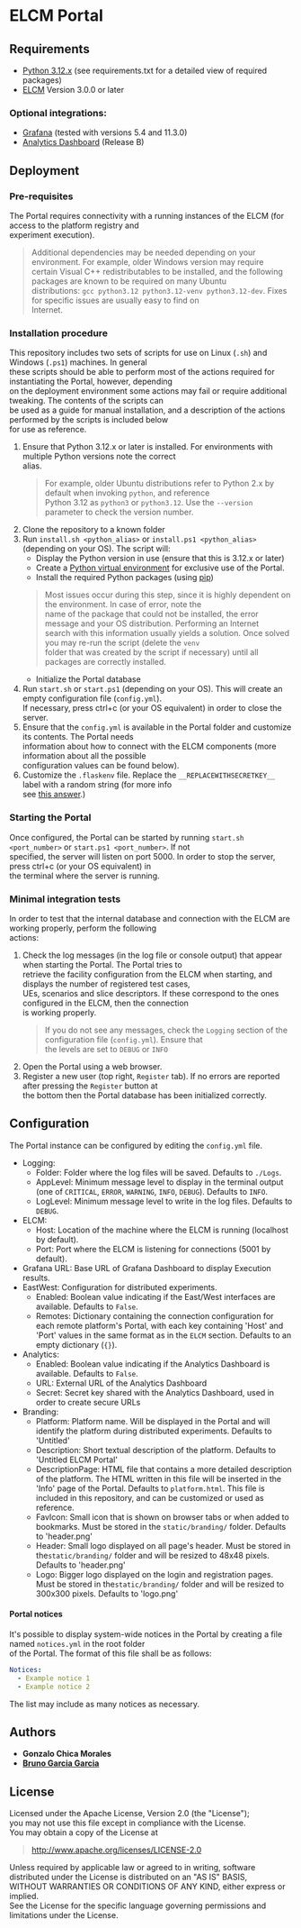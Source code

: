 # ELCM Portal

## Requirements

 - [Python 3.12.x](https://www.python.org) (see requirements.txt for a detailed view of required packages)
 - [ELCM](https://gitlab.com/morse-uma/elcm) Version 3.0.0 or later

### Optional integrations:

 - [Grafana](https://grafana.com/) (tested with versions 5.4 and 11.3.0)
 - [Analytics Dashboard](https://github.com/5genesis/Analytics) (Release B)

## Deployment

### Pre-requisites

The Portal requires connectivity with a running instances of the ELCM (for access to the platform registry and  
experiment execution).

> Additional dependencies may be needed depending on your environment. For example, older Windows version may require  
certain Visual C++ redistributables to be installed, and the following packages are known to be required on many Ubuntu  
distributions: `gcc python3.12 python3.12-venv python3.12-dev`. Fixes for specific issues are usually easy to find on  
Internet.

### Installation procedure

This repository includes two sets of scripts for use on Linux (`.sh`) and Windows (`.ps1`) machines. In general  
these scripts should be able to perform most of the actions required for instantiating the Portal, however, depending  
on the deployment environment some actions may fail or require additional tweaking. The contents of the scripts can  
be used as a guide for manual installation, and a description of the actions performed by the scripts is included below  
for use as reference.

1. Ensure that Python 3.12.x or later is installed. For environments with multiple Python versions note the correct  
   alias.  
   > For example, older Ubuntu distributions refer to Python 2.x by default when invoking `python`, and reference  
   > Python 3.12 as `python3` or `python3.12`. Use the `--version` parameter to check the version number.  
2. Clone the repository to a known folder  
3. Run `install.sh <python_alias>` or `install.ps1 <python_alias>` (depending on your OS). The script will:  
   - Display the Python version in use (ensure that this is 3.12.x or later)  
   - Create a [Python virtual environment](https://virtualenv.pypa.io/en/stable/) for exclusive use of the Portal.  
   - Install the required Python packages (using [pip](https://pypi.org/project/pip/))  
   > Most issues occur during this step, since it is highly dependent on the environment. In case of error, note the  
   > name of the package that could not be installed, the error message and your OS distribution. Performing an Internet  
   > search with this information usually yields a solution. Once solved you may re-run the script (delete the `venv`  
   > folder that was created by the script if necessary) until all packages are correctly installed.  
   - Initialize the Portal database  
4. Run `start.sh` or `start.ps1` (depending on your OS). This will create an empty configuration file (`config.yml`).  
   If necessary, press ctrl+c (or your OS equivalent) in order to close the server.  
5. Ensure that the `config.yml` is available in the Portal folder and customize its contents. The Portal needs  
   information about how to connect with the ELCM components (more information about all the possible  
   configuration values can be found below).  
6. Customize the `.flaskenv` file. Replace the `__REPLACEWITHSECRETKEY__` label with a random string (for more info  
   see [this answer](https://stackoverflow.com/a/22463969).)

### Starting the Portal

Once configured, the Portal can be started by running `start.sh <port_number>` or `start.ps1 <port_number>`. If not  
specified, the server will listen on port 5000. In order to stop the server, press ctrl+c (or your OS equivalent) in  
the terminal where the server is running.

### Minimal integration tests

In order to test that the internal database and connection with the ELCM are working properly, perform the following  
actions:

1. Check the log messages (in the log file or console output) that appear when starting the Portal. The Portal tries to  
   retrieve the facility configuration from the ELCM when starting, and displays the number of registered test cases,  
   UEs, scenarios and slice descriptors. If these correspond to the ones configured in the ELCM, then the connection  
   is working properly.  
   > If you do not see any messages, check the `Logging` section of the configuration file (`config.yml`). Ensure that  
   > the levels are set to `DEBUG` or `INFO`  
2. Open the Portal using a web browser.  
3. Register a new user (top right, `Register` tab). If no errors are reported after pressing the `Register` button at  
   the bottom then the Portal database has been initialized correctly.

## Configuration

The Portal instance can be configured by editing the `config.yml` file.

- Logging:
    - Folder: Folder where the log files will be saved. Defaults to `./Logs`.
    - AppLevel: Minimum message level to display in the terminal output (one of `CRITICAL`, `ERROR`, `WARNING`,
      `INFO`, `DEBUG`). Defaults to `INFO`.
    - LogLevel: Minimum message level to write in the log files. Defaults to `DEBUG`.
- ELCM:
    - Host: Location of the machine where the ELCM is running (localhost by default).
    - Port: Port where the ELCM is listening for connections (5001 by default).
- Grafana URL: Base URL of Grafana Dashboard to display Execution results.
- EastWest: Configuration for distributed experiments.
    - Enabled: Boolean value indicating if the East/West interfaces are available. Defaults to `False`.
    - Remotes: Dictionary containing the connection configuration for each remote platform's Portal, with each key
      containing 'Host' and 'Port' values in the same format as in the `ELCM` section. Defaults to an empty
      dictionary (`{}`).
- Analytics:
    - Enabled: Boolean value indicating if the Analytics Dashboard is available. Defaults to `False`.
    - URL: External URL of the Analytics Dashboard
    - Secret: Secret key shared with the Analytics Dashboard, used in order to create secure URLs
- Branding:
  - Platform: Platform name. Will be displayed in the Portal and will identify the platform during distributed
  experiments. Defaults to 'Untitled'
  - Description: Short textual description of the platform. Defaults to 'Untitled ELCM Portal'
  - DescriptionPage: HTML file that contains a more detailed description of the platform. The HTML written in
  this file will be inserted in the 'Info' page of the Portal. Defaults to `platform.html`. This file is included in
  this repository, and can be customized or used as reference.
  - FavIcon: Small icon that is shown on browser tabs or when added to bookmarks. Must be stored in the
  `static/branding/` folder. Defaults to 'header.png'
  - Header: Small logo displayed on all page's header.  Must be stored in the`static/branding/` folder and will be
  resized to 48x48 pixels. Defaults to 'header.png'
  - Logo: Bigger logo displayed on the login and registration pages.  Must be stored in the`static/branding/` folder and
  will be resized to 300x300 pixels. Defaults to 'logo.png'

#### Portal notices

It's possible to display system-wide notices in the Portal by creating a file named `notices.yml` in the root folder  
of the Portal. The format of this file shall be as follows:

```yaml
Notices:
  - Example notice 1
  - Example notice 2
```
The list may include as many notices as necessary.

## Authors

* **Gonzalo Chica Morales**
* **[Bruno Garcia Garcia](https://gitlab.com/nanitebased)**

## License

Licensed under the Apache License, Version 2.0 (the "License");  
you may not use this file except in compliance with the License.  
You may obtain a copy of the License at

   > <http://www.apache.org/licenses/LICENSE-2.0>

Unless required by applicable law or agreed to in writing, software  
distributed under the License is distributed on an "AS IS" BASIS,  
WITHOUT WARRANTIES OR CONDITIONS OF ANY KIND, either express or implied.  
See the License for the specific language governing permissions and  
limitations under the License.  
